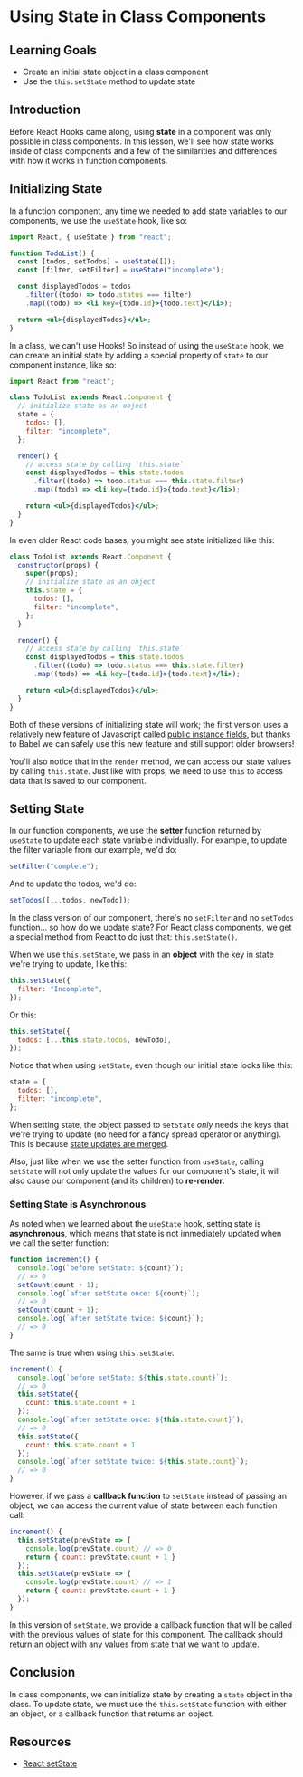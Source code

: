 # Using State in Class Components

## Learning Goals

- Create an initial state object in a class component
- Use the `this.setState` method to update state

## Introduction

Before React Hooks came along, using **state** in a component was only possible
in class components. In this lesson, we'll see how state works inside of class
components and a few of the similarities and differences with how it works in
function components.

## Initializing State

In a function component, any time we needed to add state variables to our
components, we use the `useState` hook, like so:

```jsx
import React, { useState } from "react";

function TodoList() {
  const [todos, setTodos] = useState([]);
  const [filter, setFilter] = useState("incomplete");

  const displayedTodos = todos
    .filter((todo) => todo.status === filter)
    .map((todo) => <li key={todo.id}>{todo.text}</li>);

  return <ul>{displayedTodos}</ul>;
}
```

In a class, we can't use Hooks! So instead of using the `useState` hook, we can
create an initial state by adding a special property of `state` to our component
instance, like so:

```jsx
import React from "react";

class TodoList extends React.Component {
  // initialize state as an object
  state = {
    todos: [],
    filter: "incomplete",
  };

  render() {
    // access state by calling `this.state`
    const displayedTodos = this.state.todos
      .filter((todo) => todo.status === this.state.filter)
      .map((todo) => <li key={todo.id}>{todo.text}</li>);

    return <ul>{displayedTodos}</ul>;
  }
}
```

In even older React code bases, you might see state initialized like this:

```jsx
class TodoList extends React.Component {
  constructor(props) {
    super(props);
    // initialize state as an object
    this.state = {
      todos: [],
      filter: "incomplete",
    };
  }

  render() {
    // access state by calling `this.state`
    const displayedTodos = this.state.todos
      .filter((todo) => todo.status === this.state.filter)
      .map((todo) => <li key={todo.id}>{todo.text}</li>);

    return <ul>{displayedTodos}</ul>;
  }
}
```

Both of these versions of initializing state will work; the first version uses a
relatively new feature of Javascript called [public instance fields][], but
thanks to Babel we can safely use this new feature and still support older
browsers!

[public instance fields]: https://developer.mozilla.org/en-US/docs/Web/JavaScript/Reference/Classes/Public_class_fields#Public_instance_fields

You'll also notice that in the `render` method, we can access our state values
by calling `this.state`. Just like with props, we need to use `this` to access
data that is saved to our component.

## Setting State

In our function components, we use the **setter** function returned by
`useState` to update each state variable individually. For example, to update
the filter variable from our example, we'd do:

```jsx
setFilter("complete");
```

And to update the todos, we'd do:

```jsx
setTodos([...todos, newTodo]);
```

In the class version of our component, there's no `setFilter` and no `setTodos`
function... so how do we update state? For React class components, we get a
special method from React to do just that: `this.setState()`.

When we use `this.setState`, we pass in an **object** with the key in state
we're trying to update, like this:

```jsx
this.setState({
  filter: "Incomplete",
});
```

Or this:

```jsx
this.setState({
  todos: [...this.state.todos, newTodo],
});
```

Notice that when using `setState`, even though our initial state looks like this:

```jsx
state = {
  todos: [],
  filter: "incomplete",
};
```

When setting state, the object passed to `setState` _only_ needs the keys that
we're trying to update (no need for a fancy spread operator or anything). This
is because [state updates are merged][].

[state updates are merged]: https://reactjs.org/docs/state-and-lifecycle.html#state-updates-are-merged

Also, just like when we use the setter function from `useState`, calling
`setState` will not only update the values for our component's state, it will
also cause our component (and its children) to **re-render**.

### Setting State is Asynchronous

As noted when we learned about the `useState` hook, setting state is
**asynchronous**, which means that state is not immediately updated when
we call the setter function:

```jsx
function increment() {
  console.log(`before setState: ${count}`);
  // => 0
  setCount(count + 1);
  console.log(`after setState once: ${count}`);
  // => 0
  setCount(count + 1);
  console.log(`after setState twice: ${count}`);
  // => 0
}
```

The same is true when using `this.setState`:

```jsx
increment() {
  console.log(`before setState: ${this.state.count}`);
  // => 0
  this.setState({
    count: this.state.count + 1
  });
  console.log(`after setState once: ${this.state.count}`);
  // => 0
  this.setState({
    count: this.state.count + 1
  });
  console.log(`after setState twice: ${this.state.count}`);
  // => 0
}
```

However, if we pass a **callback function** to `setState` instead of passing an
object, we can access the current value of state between each function call:

```jsx
increment() {
  this.setState(prevState => {
    console.log(prevState.count) // => 0
    return { count: prevState.count + 1 }
  });
  this.setState(prevState => {
    console.log(prevState.count) // => 1
    return { count: prevState.count + 1 }
  });
}
```

In this version of `setState`, we provide a callback function that will be
called with the previous values of state for this component. The callback should
return an object with any values from state that we want to update.

## Conclusion

In class components, we can initialize state by creating a `state` object in the
class. To update state, we must use the `this.setState` function with either an
object, or a callback function that returns an object.

## Resources

- [React setState](https://reactjs.org/docs/react-component.html#setstate)
